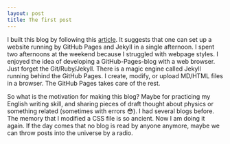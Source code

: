 ```yaml
---
layout: post
title: The first post
---
```

I built this blog by following this [article](http://jmcglone.com/guides/github-pages/). It suggests that one can set up a website running by GitHub Pages and Jekyll in a single afternoon. I spent two afternoons at the weekend because I struggled with webpage styles. I enjoyed the idea of developing a GitHub-Pages-blog with a web browser. Just forget the Git/Ruby/Jekyll. There is a magic engine called Jekyll running behind the GitHub Pages. I create, modify, or upload MD/HTML files in a browser. The GitHub Pages takes care of the rest.

So what is the motivation for making this blog? Maybe for practicing my English writing skill, and sharing pieces of draft thought about physics or something related (sometimes with errors :flushed:). I had several blogs before. The memory that I modified a CSS file is so ancient. Now I am doing it again. If the day comes that no blog is read by anyone anymore, maybe we can throw posts into the universe by a radio.

